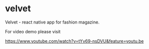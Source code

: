 # velvet
Velvet - react native app for fashion magazine.


For video demo please visit 

https://www.youtube.com/watch?v=tYv69-nsDVU&feature=youtu.be

